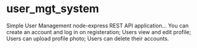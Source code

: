 # user_mgt_system
Simple User Management node-express REST API application...
You can create an account and log in on registeration;
Users view and edit profile;
Users can upload profile photo;
Users can delete their accounts.
